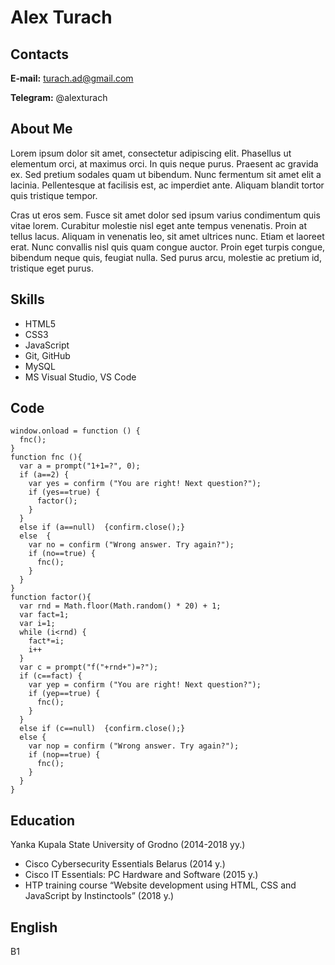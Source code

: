 # Alex Turach

## Contacts
**E-mail:**  turach.ad@gmail.com

**Telegram:** @alexturach

## About Me
Lorem ipsum dolor sit amet, consectetur adipiscing elit. Phasellus ut elementum orci, at maximus orci. In quis neque purus. Praesent ac gravida ex. Sed pretium sodales quam ut bibendum. Nunc fermentum sit amet elit a lacinia. Pellentesque at facilisis est, ac imperdiet ante. Aliquam blandit tortor quis tristique tempor.

Cras ut eros sem. Fusce sit amet dolor sed ipsum varius condimentum quis vitae lorem. Curabitur molestie nisl eget ante tempus venenatis. Proin at tellus lacus. Aliquam in venenatis leo, sit amet ultrices nunc. Etiam et laoreet erat. Nunc convallis nisl quis quam congue auctor. Proin eget turpis congue, bibendum neque quis, feugiat nulla. Sed purus arcu, molestie ac pretium id, tristique eget purus.

## Skills
* HTML5
* CSS3
* JavaScript
* Git, GitHub
* MySQL
* MS Visual Studio, VS Code

## Code
```
window.onload = function () {
  fnc();
}
function fnc (){
  var a = prompt("1+1=?", 0);
  if (a==2) {
    var yes = confirm ("You are right! Next question?");
    if (yes==true) {
      factor();
    }
  }
  else if (a==null)  {confirm.close();}
  else  {
    var no = confirm ("Wrong answer. Try again?");
    if (no==true) {
      fnc();
    }
  }
}
function factor(){
  var rnd = Math.floor(Math.random() * 20) + 1;
  var fact=1;
  var i=1;
  while (i<rnd) {
    fact*=i;
    i++
  }
  var c = prompt("f("+rnd+")=?");
  if (c==fact) {
    var yep = confirm ("You are right! Next question?");
    if (yep==true) {
      fnc();
    }
  }
  else if (c==null)  {confirm.close();}
  else {
    var nop = confirm ("Wrong answer. Try again?");
    if (nop==true) {
      fnc();
    }
  }
}

```

## Education 

Yanka Kupala State University of Grodno (2014-2018 yy.)

* Cisco Cybersecurity Essentials Belarus (2014 y.)
* Cisco IT Essentials: PC Hardware and Software (2015 y.)
* HTP training course “Website development using HTML, CSS and JavaScript by Instinctools” (2018 y.)

## English
B1
